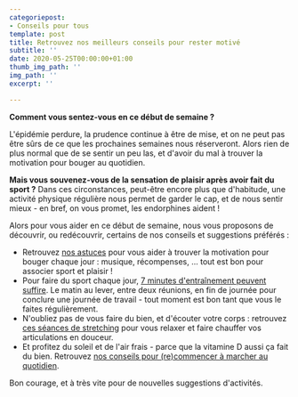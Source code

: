 ```yaml
---
categoriepost:
- Conseils pour tous
template: post
title: Retrouvez nos meilleurs conseils pour rester motivé
subtitle: ''
date: 2020-05-25T00:00:00+01:00
thumb_img_path: ''
img_path: ''
excerpt: ''

---
```

**Comment vous sentez-vous en ce début de semaine ?** 

L'épidémie perdure, la prudence continue à être de mise, et on ne peut pas être sûrs de ce que les prochaines semaines nous réserveront. Alors rien de plus normal que de se sentir un peu las, et d'avoir du mal à trouver la motivation pour bouger au quotidien. 

**Mais vous souvenez-vous de la sensation de plaisir après avoir fait du sport ?** Dans ces circonstances, peut-être encore plus que d'habitude, une activité physique régulière nous permet de garder le cap, et de nous sentir mieux - en bref, on vous promet, les endorphines aident !

Alors pour vous aider en ce début de semaine, nous vous proposons de découvrir, ou redécouvrir, certains de nos conseils et suggestions préférés : 

* Retrouvez [nos astuces](https://bougezchezvous.fr/posts/nos-trucs-pour-avoir-envie-de-faire-du-sport-au-quotidien/) pour vous aider à trouver la motivation pour bouger chaque jour : musique, récompenses, ... tout est bon pour associer sport et plaisir ! 
* Pour faire du sport chaque jour, [7 minutes d'entraînement peuvent suffire](https://bougezchezvous.fr/posts/d%C3%A9fi-7-minutes-d-exercice-par-jour/). Le matin au lever, entre deux réunions, en fin de journée pour conclure une journée de travail - tout  moment est bon tant que vous le faites régulièrement. 
* N'oubliez pas de vous faire du bien, et d'écouter votre corps : retrouvez [ces séances de stretching](https://bougezchezvous.fr/posts/s%C3%A9ances-d-%C3%A9tirement-de-15-minutes-pour-vous-relaxer/) pour vous relaxer et faire chauffer vos articulations en douceur. 
* Et profitez du soleil et de l'air frais - parce que la vitamine D aussi ça fait du bien. Retrouvez [nos conseils pour (re)commencer à marcher au quotidien](https://bougezchezvous.fr/posts/un-jour-ferie-ensoleille-quel-meilleur-moment-pour-commencer-a-marcher-chaque-jour/). 

Bon courage, et à très vite pour de nouvelles suggestions d'activités. 